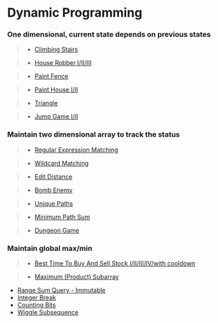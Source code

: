 # Dynamic Programming

### One dimensional, current state depends on previous states

> * [Climbing Stairs](climbing_stairs.md)

> * [House Robber I/II/III](house_robber.md)

> * [Paint Fence](paint_fence.md)

> * [Paint House I/II](paint_house.md)

> * [Triangle](triangle.md)

> * [Jump Game I/II](jump_game.md)

### Maintain two dimensional array to track the status

> * [Regular Expression Matching](regular_expression_matching.md)

> * [Wildcard Matching](wildcard_matching.md)

> * [Edit Distance](edit_distance.md)

> * [Bomb Enemy](bomb_enemy.md)

> * [Unique Paths](unique_paths.md)

> * [Minimum Path Sum](minimum_path_sum.md)

> * [Dungeon Game](dungeon_game.md)

### Maintain global max/min

> * [Best Time To Buy And Sell Stock I/II/III/IV/with cooldown](best_time_to_buy_and_sell_stock.md)

> * [Maximum (Product) Subarray](maximum_subarray.md)


 * [Range Sum Query - Immutable](range_sum_query_immutable.md)
 * [Integer Break](integer_break.md)
 * [Counting Bits](counting_bits.md)
 * [Wiggle Subsequence](wiggle_subsequence.md)
